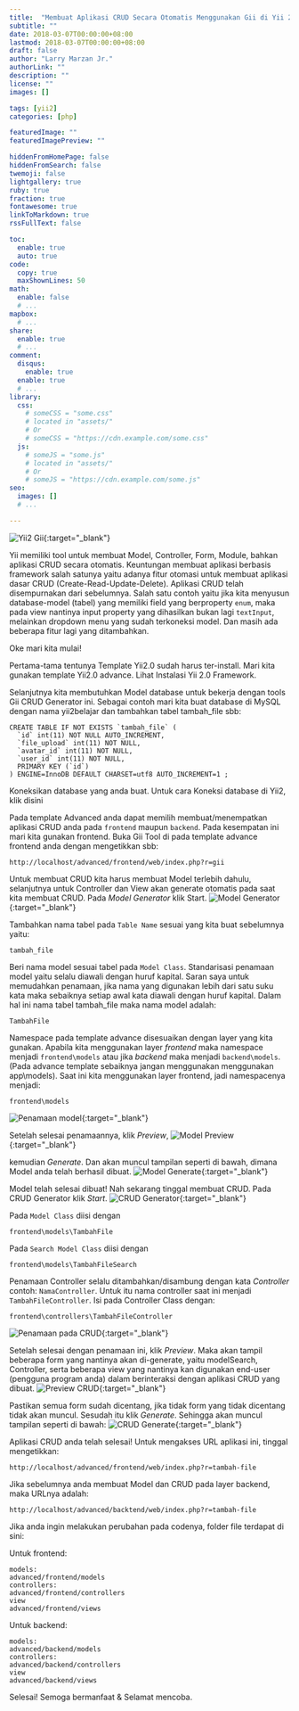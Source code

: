 ```yaml
---
title:  "Membuat Aplikasi CRUD Secara Otomatis Menggunakan Gii di Yii 2.0"
subtitle: ""
date: 2018-03-07T00:00:00+08:00
lastmod: 2018-03-07T00:00:00+08:00
draft: false 
author: "Larry Marzan Jr."
authorLink: ""
description: ""
license: ""
images: []

tags: [yii2]
categories: [php]

featuredImage: ""
featuredImagePreview: ""

hiddenFromHomePage: false
hiddenFromSearch: false
twemoji: false
lightgallery: true
ruby: true
fraction: true
fontawesome: true
linkToMarkdown: true
rssFullText: false

toc:
  enable: true
  auto: true
code:
  copy: true
  maxShownLines: 50
math:
  enable: false
  # ...
mapbox:
  # ...
share:
  enable: true
  # ...
comment:
  disqus:
    enable: true
  enable: true
  # ...
library:
  css:
    # someCSS = "some.css"
    # located in "assets/"
    # Or
    # someCSS = "https://cdn.example.com/some.css"
  js:
    # someJS = "some.js"
    # located in "assets/"
    # Or
    # someJS = "https://cdn.example.com/some.js"
seo:
  images: []
  # ...

---
```


![Yii2 Gii](https://2.bp.blogspot.com/-crV7CGs1oK4/VitThGhb57I/AAAAAAAAFXg/zcNtSgzCmq4/s640/Gii.png){:target="_blank"}

Yii memiliki tool untuk membuat Model, Controller, Form, Module, bahkan aplikasi CRUD secara otomatis. Keuntungan membuat aplikasi berbasis framework salah satunya yaitu adanya fitur otomasi untuk membuat aplikasi dasar CRUD (Create-Read-Update-Delete). Aplikasi CRUD telah disempurnakan dari sebelumnya. Salah satu contoh yaitu jika kita menyusun database-model (tabel) yang memiliki field yang berproperty `enum`, maka pada view nantinya input property yang dihasilkan bukan lagi `textInput`, melainkan dropdown menu yang sudah terkoneksi model. Dan masih ada beberapa fitur lagi yang ditambahkan.

Oke mari kita mulai!

Pertama-tama tentunya Template Yii2.0 sudah harus ter-install. Mari kita gunakan template Yii2.0 advance. Lihat Instalasi Yii 2.0 Framework.


Selanjutnya kita membutuhkan Model database untuk bekerja dengan tools Gii CRUD Generator ini. Sebagai contoh mari kita buat database di MySQL dengan nama yii2belajar dan tambahkan tabel tambah_file sbb:
```
CREATE TABLE IF NOT EXISTS `tambah_file` (
  `id` int(11) NOT NULL AUTO_INCREMENT,
  `file_upload` int(11) NOT NULL,
  `avatar_id` int(11) NOT NULL,
  `user_id` int(11) NOT NULL,
  PRIMARY KEY (`id`)
) ENGINE=InnoDB DEFAULT CHARSET=utf8 AUTO_INCREMENT=1 ;
```
Koneksikan database yang anda buat. Untuk cara Koneksi database di Yii2, klik disini

Pada template Advanced anda dapat memilih membuat/menempatkan aplikasi CRUD anda pada `frontend` maupun `backend`. Pada kesempatan ini mari kita gunakan frontend. Buka Gii Tool di pada template advance frontend anda dengan mengetikkan sbb:
```
http://localhost/advanced/frontend/web/index.php?r=gii
```
Untuk membuat CRUD kita harus membuat Model terlebih dahulu, selanjutnya untuk Controller dan View akan generate otomatis pada saat kita membuat CRUD. Pada *Model Generator* klik Start.
![Model Generator](https://1.bp.blogspot.com/-yY1MsSG49JI/VjhNRpY7uoI/AAAAAAAAFZw/lzZ2OPF6_oc/s1600/model_generator.png){:target="_blank"}

Tambahkan nama tabel pada `Table Name` sesuai yang kita buat sebelumnya yaitu:
```
tambah_file
```
Beri nama model sesuai tabel pada `Model Class`. Standarisasi penamaan model yaitu selalu diawali dengan huruf kapital. Saran saya untuk memudahkan penamaan, jika nama yang digunakan lebih dari satu suku kata maka sebaiknya setiap awal kata diawali dengan huruf kapital. Dalam hal ini nama tabel tambah_file maka nama model adalah:
```
TambahFile
```
Namespace pada template advance disesuaikan dengan layer yang kita gunakan. Apabila kita menggunakan layer *frontend* maka namespace menjadi `frontend\models` atau jika *backend* maka menjadi `backend\models`. (Pada advance template sebaiknya jangan menggunakan menggunakan app\models). Saat ini kita menggunakan layer frontend, jadi namespacenya menjadi:
```
frontend\models
```
![Penamaan model](https://3.bp.blogspot.com/-ewyOy2Zx8mc/VjhS4UIAeVI/AAAAAAAAFaQ/0P-oHYJY8_o/s320/penamaan_model.png){:target="_blank"}

Setelah selesai penamaannya, klik *Preview*, 
![Model Preview](https://2.bp.blogspot.com/-fmCFoGglGJ8/VjhTIIgRSVI/AAAAAAAAFaY/FvdD40MJCqo/s1600/model_preview.png){:target="_blank"}

kemudian *Generate*. Dan akan muncul tampilan seperti di bawah, dimana Model anda telah berhasil dibuat.
![Model Generate](https://1.bp.blogspot.com/-F-I2EL1bQZw/VjhTIcY_DmI/AAAAAAAAFak/kDWhg7R9LqU/s1600/model_generate.png){:target="_blank"}

Model telah selesai dibuat! Nah sekarang tinggal membuat CRUD. Pada CRUD Generator klik *Start*.
![CRUD Generator](https://1.bp.blogspot.com/-94nmRUPk7YU/VjhNYnggjlI/AAAAAAAAFaA/XZZVMzYWCHI/s1600/CRUD_generator.png){:target="_blank"}

Pada `Model Class` diisi dengan
```
frontend\models\TambahFile
```
Pada `Search Model Class` diisi dengan
```
frontend\models\TambahFileSearch
```
Penamaan Controller selalu ditambahkan/disambung dengan kata *Controller* contoh: `NamaController`. Untuk itu nama controller saat ini menjadi `TambahFileController`. Isi pada Controller Class dengan:
```
frontend\controllers\TambahFileController 
```
![Penamaan pada CRUD](https://2.bp.blogspot.com/-OEiuM9XT1nA/VjhYbt7i_kI/AAAAAAAAFaw/L0O7v6vwUqU/s1600/penamaan_pada_CRUD.png){:target="_blank"}

Setelah selesai dengan penamaan ini, klik *Preview*. Maka akan tampil beberapa form yang nantinya akan di-generate, yaitu modelSearch, Controller, serta beberapa view yang nantinya kan digunakan end-user (pengguna program anda) dalam berinteraksi dengan aplikasi CRUD yang dibuat.
![Preview CRUD](https://1.bp.blogspot.com/-QaPkv5dO9XI/VjhYwAH3s_I/AAAAAAAAFa4/lw6uhdgU61k/s1600/CRUD_preview.png){:target="_blank"}

Pastikan semua form sudah dicentang, jika tidak form yang tidak dicentang tidak akan muncul. Sesudah itu klik *Generate*. Sehingga akan muncul tampilan seperti di bawah:
![CRUD Generate](https://2.bp.blogspot.com/-SkStHYM51vQ/VjhaPqnMKfI/AAAAAAAAFbE/UCKwYdNidLw/s1600/CRUD_generate.png){:target="_blank"}

Aplikasi CRUD anda telah selesai! Untuk mengakses URL aplikasi ini, tinggal mengetikkan:
```
http://localhost/advanced/frontend/web/index.php?r=tambah-file
```
Jika sebelumnya anda membuat Model dan CRUD pada layer backend, maka URLnya adalah:
```
http://localhost/advanced/backtend/web/index.php?r=tambah-file
```
Jika anda ingin melakukan perubahan pada codenya, folder file terdapat di sini:

Untuk frontend:
```
models:
advanced/frontend/models
controllers:
advanced/frontend/controllers
view
advanced/frontend/views
```
Untuk backend:
```
models:
advanced/backend/models
controllers:
advanced/backend/controllers
view
advanced/backend/views
```
Selesai! Semoga bermanfaat & Selamat mencoba.
